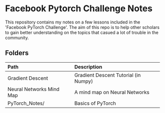 # Facebook Pytorch Challenge Notes

This repository contains my notes on a few lessons included in the 'Facebook PyTorch Challenge'. 
The aim of this repo is to help other scholars to gain better understanding on the topics that casued a lot of trouble in the community. 


## Folders

**Path**|**Description**
:-----|:-----
Gradient Descent|Gradient Descent Tutorial (in Numpy)
Neural Networks Mind Map|A mind map on Neural Networks
PyTorch_Notes/|Basics of PyTorch

